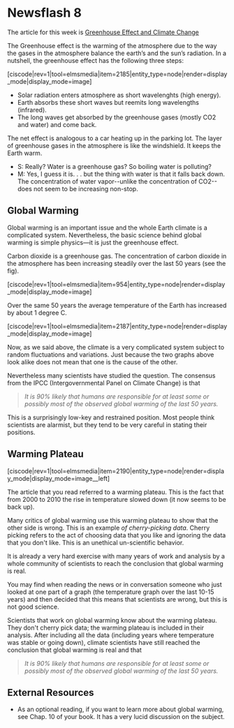 # Newsflash 8

The article for this week is [Greenhouse Effect and Climate Change](http://www.nytimes.com/2013/06/11/science/earth/what-to-make-of-a-climate-change-plateau.html?ref=greenhousegasemissions&_r=0&pagewanted=print)

The Greenhouse effect is the warming of the atmosphere due to the way the gases in the atmosphere balance the earth’s and the sun’s radiation. In a nutshell, the greenhouse effect has the following three steps:

\[ciscode\|rev=1\|tool=elmsmedia\|item=2185\|entity\_type=node\|render=display\_mode\|display\_mode=image\]

* Solar radiation enters atmosphere as short wavelenghts \(high energy\).
* Earth absorbs these short waves but reemits long wavelengths \(infrared\).
* The long waves get absorbed by the greenhouse gases \(mostly CO2 and water\) and come back.

The net effect is analogous to a car heating up in the parking lot. The layer of greenhouse gases in the atmosphere is like the windshield. It keeps the Earth warm.

* S: Really? Water is a greenhouse gas? So boiling water is polluting?
* M: Yes, I guess it is. . . but the thing with water is that it falls back down. The concentration of water vapor--unlike the concentration of CO2--does not seem to be increasing non-stop.

## Global Warming

Global warming is an important issue and the whole Earth climate is a complicated system. Nevertheless, the basic science behind global warming is simple physics—it is just the greenhouse effect.

Carbon dioxide is a greenhouse gas. The concentration of carbon dioxide in the atmosphere has been increasing steadily over the last 50 years \(see the fig\).

\[ciscode\|rev=1\|tool=elmsmedia\|item=954\|entity\_type=node\|render=display\_mode\|display\_mode=image\]

Over the same 50 years the average temperature of the Earth has increased by about 1 degree C.

\[ciscode\|rev=1\|tool=elmsmedia\|item=2187\|entity\_type=node\|render=display\_mode\|display\_mode=image\]

Now, as we said above, the climate is a very complicated system subject to random fluctuations and variations. Just because the two graphs above look alike does not mean that one is the cause of the other.

Nevertheless many scientists have studied the question. The consensus from the IPCC \(Intergovernmental Panel on Climate Change\) is that

> _It is 90% likely that humans are responsible for at least some or possibly most of the observed global warming of the last 50 years._

This is a surprisingly low-key and restrained position. Most people think scientists are alarmist, but they tend to be very careful in stating their positions.

## Warming Plateau

\[ciscode\|rev=1\|tool=elmsmedia\|item=2190\|entity\_type=node\|render=display\_mode\|display\_mode=image\_\_left\]

The article that you read referred to a warming plateau. This is the fact that from 2000 to 2010 the rise in temperature slowed down \(it now seems to be back up\).

Many critics of global warming use this warming plateau to show that the other side is wrong. This is an example _of cherry-picking data_. Cherry picking refers to the act of choosing data that you like and ignoring the data that you don't like. This is an unethical un-scientific behavior.

It is already a very hard exercise with many years of work and analysis by a whole community of scientists to reach the conclusion that global warming is real.

You may find when reading the news or in conversation someone who just looked at one part of a graph \(the temperature graph over the last 10-15 years\) and then decided that this means that scientists are wrong, but this is not good science.

Scientists that work on global warming know about the warming plateau. They don't cherry pick data; the warming plateau is included in their analysis. After including all the data \(including years where temperature was stable or going down\), climate scientists have still reached the conclusion that global warming is real and that

> _It is 90% likely that humans are responsible for at least some or possibly most of the observed global warming of the last 50 years._

## External Resources

* As an optional reading, if you want to learn more about global warming, see Chap. 10 of your book. It has a very lucid discussion on the subject.

